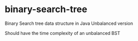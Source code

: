 # binary-search-tree
Binary Search tree data structure in Java
Unbalanced version

Should have the time complexity of an unbalanced BST
